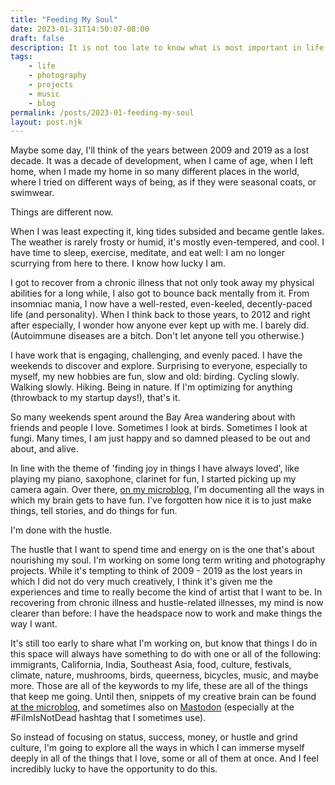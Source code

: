 ```yaml
---
title: "Feeding My Soul"
date: 2023-01-31T14:50:07-08:00
draft: false
description: It is not too late to know what is most important in life. 
tags: 
    - life
    - photography
    - projects
    - music
    - blog
permalink: /posts/2023-01-feeding-my-soul
layout: post.njk
---
```


Maybe some day, I'll think of the years between 2009 and 2019 as a lost decade. It was a decade of development, when I came of age, when I left home, when I made my home in so many different places in the world, where I tried on different ways of being, as if they were seasonal coats, or swimwear. 

Things are different now.

When I was least expecting it, king tides subsided and became gentle lakes. The weather is rarely frosty or humid, it's mostly even-tempered, and cool. I have time to sleep, exercise, meditate, and eat well: I am no longer scurrying from here to there. I know how lucky I am.

I got to recover from a chronic illness that not only took away my physical abilities for a long while, I also got to bounce back mentally from it. From insomniac mania, I now have a well-rested, even-keeled, decently-paced life (and personality). When I think back to those years, to 2012 and right after especially, I wonder how anyone ever kept up with me. I barely did. (Autoimmune diseases are a bitch. Don't let anyone tell you otherwise.)

I have work that is engaging, challenging, and evenly paced. I have the weekends to discover and explore. Surprising to everyone, especially to myself, my new hobbies are fun, slow and old: birding. Cycling slowly. Walking slowly. Hiking. Being in nature. If I'm optimizing for anything (throwback to my startup days!), that's it.

So many weekends spent around the Bay Area wandering about with friends and people I love. Sometimes I look at birds. Sometimes I look at fungi. Many times, I am just happy and so damned pleased to be out and about, and alive.

In line with the theme of 'finding joy in things I have always loved', like playing my piano, saxophone, clarinet for fun, I started picking up my camera again. Over there, [on my microblog](https://micro.popagandhi.com), I'm documenting all the ways in which my brain gets to have fun. I've forgotten how nice it is to just make things, tell stories, and do things for fun.

I'm done with the hustle.

The hustle that I want to spend time and energy on is the one that's about nourishing my soul. I'm working on some long term writing and photography projects. While it's tempting to think of 2009 - 2019 as the lost years in which I did not do very much creatively, I think it's given me the experiences and time to really become the kind of artist that I want to be. In recovering from chronic illness and hustle-related illnesses, my mind is now clearer than before: I have the headspace now to work and make things the way I want.

It's still too early to share what I'm working on, but know that things I do in this space will always have something to do with one or all of the following: immigrants, California, India, Southeast Asia, food, culture, festivals, climate, nature, mushrooms, birds, queerness, bicycles, music, and maybe more. Those are all of the keywords to my life, these are all of the things that keep me going. Until then, snippets of my creative brain can be found [at the microblog](https://micro.popagandhi.com), and sometimes also on [Mastodon](https://hachyderm.io/@skinnylatte) (especially at the #FilmIsNotDead hashtag that I sometimes use).

So instead of focusing on status, success, money, or hustle and grind culture, I'm going to explore all the ways in which I can immerse myself deeply in all of the things that I love, some or all of them at once. And I feel incredibly lucky to have the opportunity to do this.





